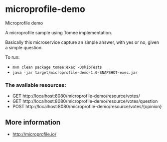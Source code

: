 # microprofile-demo
Microprofile demo

A microprofile sample using Tomee implementation.

Basically this microservice capture an simple answer, with yes or no, given a simple question.

To run:

* `mvn clean package tomee:exec -DskipTests`
* `java -jar target/microprofile-demo-1.0-SNAPSHOT-exec.jar`

### The available resources:

* GET http://localhost:8080/microprofile-demo/resource/votes/
* GET http://localhost:8080/microprofile-demo/resource/votes/question
* POST http://localhost:8080/microprofile-demo/resource/votes/{opinion}

## More information

* http://microprofile.io/
